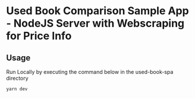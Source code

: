 # Used Book Comparison Sample App - NodeJS Server with Webscraping for Price Info

> 

## Usage

Run Locally by executing the command below in the used-book-spa directory

```
yarn dev
```


